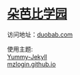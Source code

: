 # [朵芭比学园](http://duobab.com)

访问地址：[duobab.com](http://duobab.com)


使用主题:  
[Yummy-Jekyll](https://github.com/DONGChuan/Yummy-Jekyll)   
[mzlogin.github.io](https://github.com/mzlogin/mzlogin.github.io)
